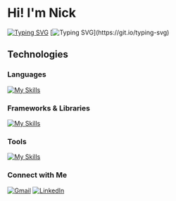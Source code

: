 # Hi! I'm Nick
[![Typing SVG](https://readme-typing-svg.demolab.com?font=Sour+Gummy&pause=1000&width=435&lines=%E5%8A%AA%E5%8A%9B%E6%88%90%E7%82%BA%E4%B8%80%E5%90%8D%E5%B0%88%E6%A5%AD%E7%9A%84%E5%89%8D%E7%AB%AF%E9%96%8B%E7%99%BC%E4%BA%BA%E5%93%A1)](https://git.io/typing-svg)
[![Typing SVG](https://readme-typing-svg.demolab.com?font=Sour+Gummy&pause=1000&width=600&lines=+I'm+working+towards+becoming+a+professional+frontend+developer.)](https://git.io/typing-svg)
## Technologies
### Languages
[![My Skills](https://skillicons.dev/icons?i=ts,js,html,css,java&theme=dark)](https://skillicons.dev)
### Frameworks & Libraries
[![My Skills](https://skillicons.dev/icons?i=angular,vue,pinia,sass,bootstrap,tailwind,spring&theme=dark)](https://skillicons.dev)
### Tools
[![My Skills](https://skillicons.dev/icons?i=selenium,vscode,eclipse,github,notion&theme=dark)](https://skillicons.dev)
### Connect with Me
[![Gmail](https://skillicons.dev/icons?i=gmail)](mailto:northn13@gmail.com)
[![LinkedIn](https://skillicons.dev/icons?i=linkedin)](https://www.linkedin.com/in/northn13/)
